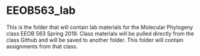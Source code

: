 # EEOB563_lab
This is the folder that will contain lab materials for the Molecular Phylogeny class EEOB 563 Spring 2019.
Class materials will be pulled directly from the class Github and will be saved to another folder. This folder will contain assignments from that class.
